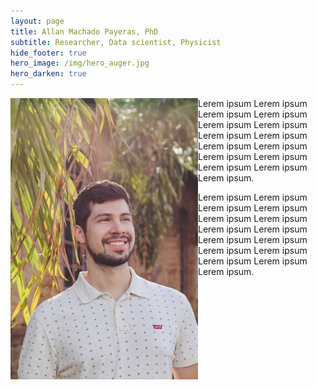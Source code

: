 ```yaml
---
layout: page
title: Allan Machado Payeras, PhD
subtitle: Researcher, Data scientist, Physicist
hide_footer: true
hero_image: /img/hero_auger.jpg
hero_darken: true
---
```


<div>
<img align="left" width="300" src="img/allan.jpg" margin-right=100px>

<span>
Lerem ipsum Lerem ipsum Lerem ipsum Lerem ipsum Lerem ipsum Lerem ipsum Lerem ipsum Lerem ipsum Lerem ipsum Lerem ipsum Lerem ipsum Lerem ipsum Lerem ipsum Lerem ipsum Lerem ipsum.

Lerem ipsum Lerem ipsum Lerem ipsum Lerem ipsum Lerem ipsum Lerem ipsum Lerem ipsum Lerem ipsum Lerem ipsum Lerem ipsum Lerem ipsum Lerem ipsum Lerem ipsum Lerem ipsum Lerem ipsum.
</span>
</div>